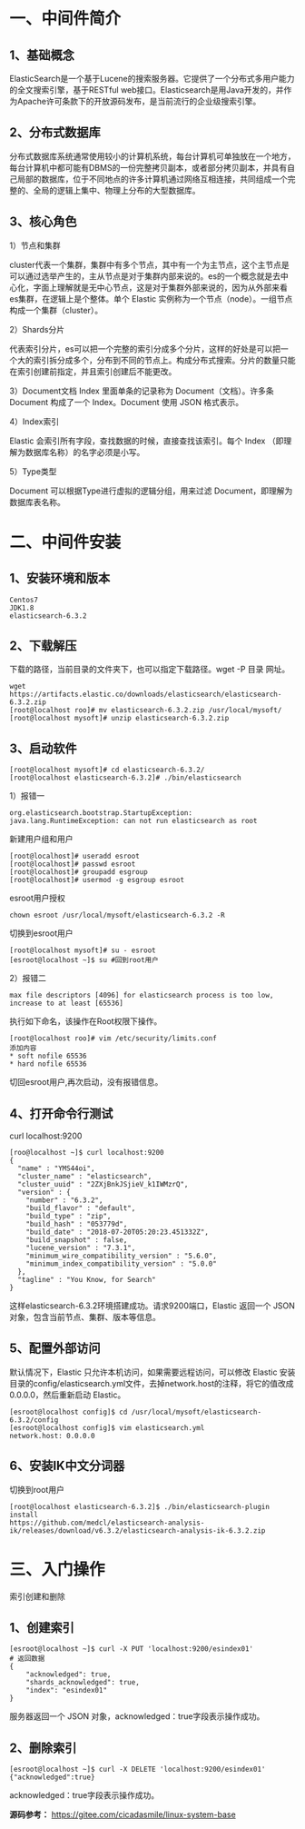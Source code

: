 # 一、中间件简介

## 1、基础概念

ElasticSearch是一个基于Lucene的搜索服务器。它提供了一个分布式多用户能力的全文搜索引擎，基于RESTful web接口。Elasticsearch是用Java开发的，并作为Apache许可条款下的开放源码发布，是当前流行的企业级搜索引擎。

## 2、分布式数据库

分布式数据库系统通常使用较小的计算机系统，每台计算机可单独放在一个地方，每台计算机中都可能有DBMS的一份完整拷贝副本，或者部分拷贝副本，并具有自己局部的数据库，位于不同地点的许多计算机通过网络互相连接，共同组成一个完整的、全局的逻辑上集中、物理上分布的大型数据库。

## 3、核心角色

1）节点和集群

cluster代表一个集群，集群中有多个节点，其中有一个为主节点，这个主节点是可以通过选举产生的，主从节点是对于集群内部来说的。es的一个概念就是去中心化，字面上理解就是无中心节点，这是对于集群外部来说的，因为从外部来看es集群，在逻辑上是个整体。单个 Elastic 实例称为一个节点（node）。一组节点构成一个集群（cluster）。

2）Shards分片

代表索引分片，es可以把一个完整的索引分成多个分片，这样的好处是可以把一个大的索引拆分成多个，分布到不同的节点上。构成分布式搜索。分片的数量只能在索引创建前指定，并且索引创建后不能更改。

3）Document文档
Index 里面单条的记录称为 Document（文档）。许多条 Document 构成了一个 Index。Document 使用 JSON 格式表示。

4）Index索引

Elastic 会索引所有字段，查找数据的时候，直接查找该索引。每个 Index （即理解为数据库名称）的名字必须是小写。

5）Type类型

Document 可以根据Type进行虚拟的逻辑分组，用来过滤 Document，即理解为数据库表名称。

# 二、中间件安装

## 1、安装环境和版本

```
Centos7
JDK1.8
elasticsearch-6.3.2
```

## 2、下载解压

下载的路径，当前目录的文件夹下，也可以指定下载路径。wget -P 目录 网址。

```
wget https://artifacts.elastic.co/downloads/elasticsearch/elasticsearch-6.3.2.zip
[root@localhost roo]# mv elasticsearch-6.3.2.zip /usr/local/mysoft/
[root@localhost mysoft]# unzip elasticsearch-6.3.2.zip
```

## 3、启动软件

```
[root@localhost mysoft]# cd elasticsearch-6.3.2/
[root@localhost elasticsearch-6.3.2]# ./bin/elasticsearch
```

1）报错一

```
org.elasticsearch.bootstrap.StartupException: 
java.lang.RuntimeException: can not run elasticsearch as root
```

新建用户组和用户

```
[root@localhost]# useradd esroot
[root@localhost]# passwd esroot
[root@localhost]# groupadd esgroup
[root@localhost]# usermod -g esgroup esroot
```

esroot用户授权

```
chown esroot /usr/local/mysoft/elasticsearch-6.3.2 -R
```

切换到esroot用户

```
[root@localhost mysoft]# su - esroot
[esroot@localhost ~]$ su #回到root用户
```

2）报错二

```
max file descriptors [4096] for elasticsearch process is too low, 
increase to at least [65536]
```

执行如下命名，该操作在Root权限下操作。

```
[root@localhost roo]# vim /etc/security/limits.conf 
添加内容
* soft nofile 65536
* hard nofile 65536
```

切回esroot用户,再次启动，没有报错信息。

## 4、打开命令行测试

curl localhost:9200

```
[roo@localhost ~]$ curl localhost:9200
{
  "name" : "YMS44oi",
  "cluster_name" : "elasticsearch",
  "cluster_uuid" : "2ZXjBnkJSjieV_k1IWMzrQ",
  "version" : {
    "number" : "6.3.2",
    "build_flavor" : "default",
    "build_type" : "zip",
    "build_hash" : "053779d",
    "build_date" : "2018-07-20T05:20:23.451332Z",
    "build_snapshot" : false,
    "lucene_version" : "7.3.1",
    "minimum_wire_compatibility_version" : "5.6.0",
    "minimum_index_compatibility_version" : "5.0.0"
  },
  "tagline" : "You Know, for Search"
}
```

这样elasticsearch-6.3.2环境搭建成功。请求9200端口，Elastic 返回一个 JSON 对象，包含当前节点、集群、版本等信息。

## 5、配置外部访问

默认情况下，Elastic 只允许本机访问，如果需要远程访问，可以修改 Elastic 安装目录的config/elasticsearch.yml文件，去掉network.host的注释，将它的值改成0.0.0.0，然后重新启动 Elastic。

```
[esroot@localhost config]$ cd /usr/local/mysoft/elasticsearch-6.3.2/config
[esroot@localhost config]$ vim elasticsearch.yml 
network.host: 0.0.0.0
```

## 6、安装IK中文分词器

切换到root用户

```
[root@localhost elasticsearch-6.3.2]$ ./bin/elasticsearch-plugin 
install 
https://github.com/medcl/elasticsearch-analysis-ik/releases/download/v6.3.2/elasticsearch-analysis-ik-6.3.2.zip
```

# 三、入门操作

索引创建和删除

## 1、创建索引

```
[esroot@localhost ~]$ curl -X PUT 'localhost:9200/esindex01'
# 返回数据
{
	"acknowledged": true,
	"shards_acknowledged": true,
	"index": "esindex01"
}
```

服务器返回一个 JSON 对象，acknowledged：true字段表示操作成功。

## 2、删除索引

```
[esroot@localhost ~]$ curl -X DELETE 'localhost:9200/esindex01'
{"acknowledged":true}
```

acknowledged：true字段表示操作成功。

**源码参考：** https://gitee.com/cicadasmile/linux-system-base